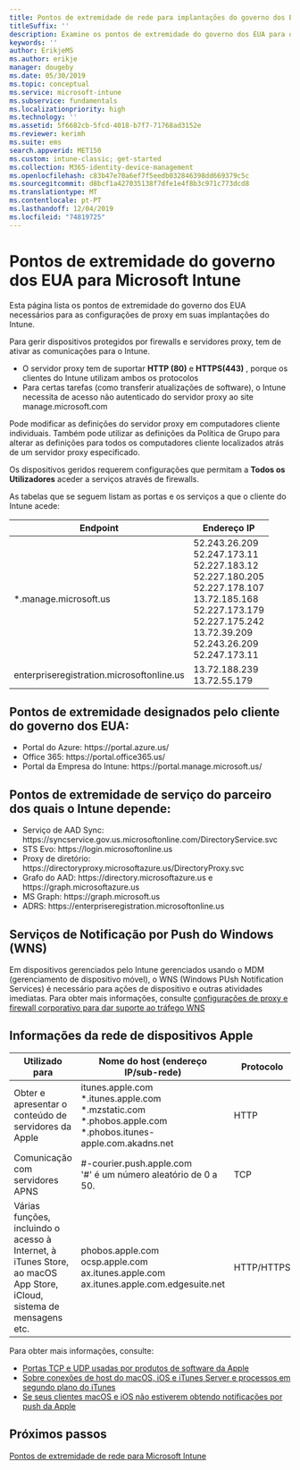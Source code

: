```yaml
---
title: Pontos de extremidade de rede para implantações do governo dos EUA-Microsoft Intune
titleSuffix: ''
description: Examine os pontos de extremidade do governo dos EUA para o Intune.
keywords: ''
author: ErikjeMS
ms.author: erikje
manager: dougeby
ms.date: 05/30/2019
ms.topic: conceptual
ms.service: microsoft-intune
ms.subservice: fundamentals
ms.localizationpriority: high
ms.technology: ''
ms.assetid: 5f6682cb-5fcd-4018-b7f7-71768ad3152e
ms.reviewer: kerimh
ms.suite: ems
search.appverid: MET150
ms.custom: intune-classic; get-started
ms.collection: M365-identity-device-management
ms.openlocfilehash: c83b47e70a6ef7f5eedb032846398dd669379c5c
ms.sourcegitcommit: d8bcf1a427035138f7dfe1e4f8b3c971c773dcd8
ms.translationtype: MT
ms.contentlocale: pt-PT
ms.lasthandoff: 12/04/2019
ms.locfileid: "74819725"
---
```

# <a name="us-government-endpoints-for-microsoft-intune"></a>Pontos de extremidade do governo dos EUA para Microsoft Intune

Esta página lista os pontos de extremidade do governo dos EUA necessários para as configurações de proxy em suas implantações do Intune.

Para gerir dispositivos protegidos por firewalls e servidores proxy, tem de ativar as comunicações para o Intune.

- O servidor proxy tem de suportar **HTTP (80)** e **HTTPS(443)** , porque os clientes do Intune utilizam ambos os protocolos
- Para certas tarefas (como transferir atualizações de software), o Intune necessita de acesso não autenticado do servidor proxy ao site manage.microsoft.com

Pode modificar as definições do servidor proxy em computadores cliente individuais. Também pode utilizar as definições da Política de Grupo para alterar as definições para todos os computadores cliente localizados atrás de um servidor proxy especificado.

Os dispositivos geridos requerem configurações que permitam a **Todos os Utilizadores** aceder a serviços através de firewalls.

As tabelas que se seguem listam as portas e os serviços a que o cliente do Intune acede:

|**Endpoint**|**Endereço IP**|
|---------------------|-----------|
|*.manage.microsoft.us | 52.243.26.209 <br> 52.247.173.11 <br> 52.227.183.12 <br>52.227.180.205 <br> 52.227.178.107 <br> 13.72.185.168 <br> 52.227.173.179 <br> 52.227.175.242 <br> 13.72.39.209 <br> 52.243.26.209 <br> 52.247.173.11 |
| enterpriseregistration.microsoftonline.us | 13.72.188.239 <br> 13.72.55.179 |

## <a name="us-government-customer-designated-endpoints"></a>Pontos de extremidade designados pelo cliente do governo dos EUA:
- Portal do Azure: https:\//portal.azure.us/ 
- Office 365: https:\//portal.office365.us/ 
- Portal da Empresa do Intune: https:\//portal.manage.microsoft.us/ 

## <a name="partner-service-endpoints-that-intune-depends-on"></a>Pontos de extremidade de serviço do parceiro dos quais o Intune depende:
- Serviço de AAD Sync: https:\//syncservice.gov.us.microsoftonline.com/DirectoryService.svc
- STS Evo: https:\//login.microsoftonline.us
- Proxy de diretório: https:\//directoryproxy.microsoftazure.us/DirectoryProxy.svc
- Grafo do AAD: https:\//directory.microsoftazure.us e https:\//graph.microsoftazure.us
- MS Graph: https:\//graph.microsoft.us
- ADRS: https:\//enterpriseregistration.microsoftonline.us

## <a name="windows-push-notification-services"></a>Serviços de Notificação por Push do Windows (WNS)
Em dispositivos gerenciados pelo Intune gerenciados usando o MDM (gerenciamento de dispositivo móvel), o WNS (Windows PUsh Notification Services) é necessário para ações de dispositivo e outras atividades imediatas. Para obter mais informações, consulte [configurações de proxy e firewall corporativo para dar suporte ao tráfego WNS](https://docs.microsoft.com/windows/uwp/design/shell/tiles-and-notifications/firewall-allowlist-config)

## <a name="apple-device-network-information"></a>Informações da rede de dispositivos Apple

|**Utilizado para**|**Nome do host (endereço IP/sub-rede)**|**Protocolo**|**Porta**|
|------------|-----------|------------|-----------|
|Obter e apresentar o conteúdo de servidores da Apple|itunes.apple.com<br>\*.itunes.apple.com<br>\*.mzstatic.com<br>\*.phobos.apple.com<br>\*.phobos.itunes-apple.com.akadns.net|HTTP|80|
|Comunicação com servidores APNS|#-courier.push.apple.com<br>'#' é um número aleatório de 0 a 50.|TCP|5223 e 443|
|Várias funções, incluindo o acesso à Internet, à iTunes Store, ao macOS App Store, iCloud, sistema de mensagens etc.|phobos.apple.com<br>ocsp.apple.com<br>ax.itunes.apple.com<br>ax.itunes.apple.com.edgesuite.net|HTTP/HTTPS|80 ou 443|

Para obter mais informações, consulte:

- [Portas TCP e UDP usadas por produtos de software da Apple](https://support.apple.com/HT202944)
- [Sobre conexões de host do macOS, iOS e iTunes Server e processos em segundo plano do iTunes](https://support.apple.com/HT201999)
- [Se seus clientes macOS e iOS não estiverem obtendo notificações por push da Apple](https://support.apple.com/HT203609)

## <a name="next-steps"></a>Próximos passos
[Pontos de extremidade de rede para Microsoft Intune](intune-endpoints.md)